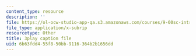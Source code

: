 ```yaml
---
content_type: resource
description: ''
file: https://ol-ocw-studio-app-qa.s3.amazonaws.com/courses/9-00sc-introduction-to-psychology-fall-2011/6b63fdd455f850bb9116364b2b1656dd_gRe7dy2HSTg.vtt
file_type: application/x-subrip
resourcetype: Other
title: 3play caption file
uid: 6b63fdd4-55f8-50bb-9116-364b2b1656dd
---
```

